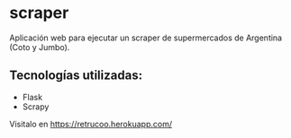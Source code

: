 # scraper

Aplicación web para ejecutar un scraper de supermercados de Argentina (Coto y Jumbo).

## Tecnologías utilizadas:
- Flask
- Scrapy

Visitalo en https://retrucoo.herokuapp.com/
